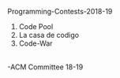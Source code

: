 Programming-Contests-2018-19
<ol>
  <li>Code Pool</li>      
  <li>La casa de codigo</li>
  <li>Code-War</li>
</ol>
<br />-ACM Committee 18-19
